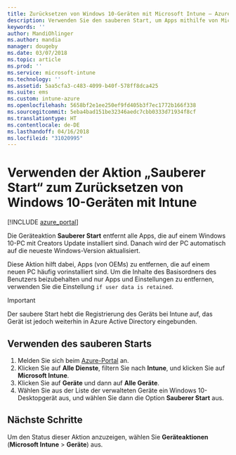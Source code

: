 ```yaml
---
title: Zurücksetzen von Windows 10-Geräten mit Microsoft Intune – Azure | Microsoft-Dokumentation
description: Verwenden Sie den sauberen Start, um Apps mithilfe von Microsoft Intune von Windows 10 PCs zu entfernen oder zu deinstallieren.
keywords: ''
author: MandiOhlinger
ms.author: mandia
manager: dougeby
ms.date: 03/07/2018
ms.topic: article
ms.prod: ''
ms.service: microsoft-intune
ms.technology: ''
ms.assetid: 5aa5cfa3-c483-4099-b40f-578ff8dca425
ms.suite: ems
ms.custom: intune-azure
ms.openlocfilehash: 5658bf2e1ee250ef9fd405b3f7ec1772b166f338
ms.sourcegitcommit: 5eba4bad151be32346aedc7cbb0333d71934f8cf
ms.translationtype: HT
ms.contentlocale: de-DE
ms.lasthandoff: 04/16/2018
ms.locfileid: "31020995"
---
```

# <a name="use-fresh-start-to-reset-windows-10-devices-with-intune"></a>Verwenden der Aktion „Sauberer Start“ zum Zurücksetzen von Windows 10-Geräten mit Intune


[!INCLUDE [azure_portal](./includes/azure_portal.md)]

Die Geräteaktion **Sauberer Start** entfernt alle Apps, die auf einem Windows 10-PC mit Creators Update installiert sind. Danach wird der PC automatisch auf die neueste Windows-Version aktualisiert.

Diese Aktion hilft dabei, Apps (von OEMs) zu entfernen, die auf einem neuen PC häufig vorinstalliert sind. Um die Inhalte des Basisordners des Benutzers beizubehalten und nur Apps und Einstellungen zu entfernen, verwenden Sie die Einstellung `if user data is retained`.

> [!IMPORTANT]
> Der saubere Start hebt die Registrierung des Geräts bei Intune auf, das Gerät ist jedoch weiterhin in Azure Active Directory eingebunden.

## <a name="use-fresh-start"></a>Verwenden des sauberen Starts

1. Melden Sie sich beim [Azure-Portal](https://portal.azure.com) an.
2. Klicken Sie auf **Alle Dienste**, filtern Sie nach **Intune**, und klicken Sie auf **Microsoft Intune**.
3. Klicken Sie auf **Geräte** und dann auf **Alle Geräte**.
4. Wählen Sie aus der Liste der verwalteten Geräte ein Windows 10-Desktopgerät aus, und wählen Sie dann die Option **Sauberer Start** aus.

## <a name="next-steps"></a>Nächste Schritte

Um den Status dieser Aktion anzuzeigen, wählen Sie **Geräteaktionen** (**Microsoft Intune** > **Geräte**) aus.